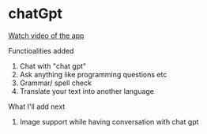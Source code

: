 # chatGpt
<a href = "https://drive.google.com/file/d/1mOGUv4AfFHJ_F_7wfwhJrX5toM9uYyRv/view?usp=sharing">Watch video of the app</a>

Functioalities added
1. Chat with "chat gpt"
2. Ask anything like programming questions etc
3. Grammar/ spell check
4. Translate your text into another language

What I'll add next
1. Image support while having conversation with chat gpt
